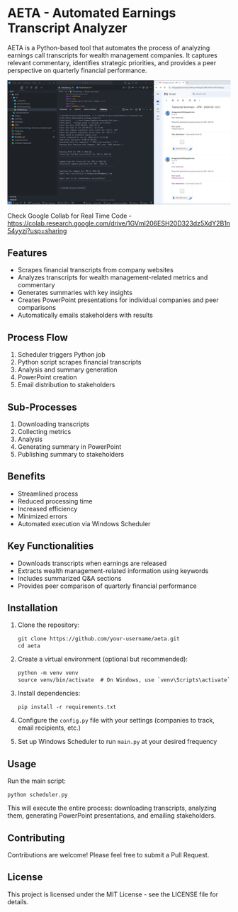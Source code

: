 # AETA - Automated Earnings Transcript Analyzer

AETA is a Python-based tool that automates the process of analyzing earnings call transcripts for wealth management companies. It captures relevant commentary, identifies strategic priorities, and provides a peer perspective on quarterly financial performance.

![Scheduler](images/scheduler.png)

Check Google Collab for Real Time Code - https://colab.research.google.com/drive/1GVml206ESH20D323dz5XdY2B1n54yyzj?usp=sharing

## Features

- Scrapes financial transcripts from company websites
- Analyzes transcripts for wealth management-related metrics and commentary
- Generates summaries with key insights
- Creates PowerPoint presentations for individual companies and peer comparisons
- Automatically emails stakeholders with results

## Process Flow

1. Scheduler triggers Python job
2. Python script scrapes financial transcripts
3. Analysis and summary generation
4. PowerPoint creation
5. Email distribution to stakeholders

## Sub-Processes

1. Downloading transcripts
2. Collecting metrics
3. Analysis
4. Generating summary in PowerPoint
5. Publishing summary to stakeholders

## Benefits

- Streamlined process
- Reduced processing time
- Increased efficiency
- Minimized errors
- Automated execution via Windows Scheduler

## Key Functionalities

- Downloads transcripts when earnings are released
- Extracts wealth management-related information using keywords
- Includes summarized Q&A sections
- Provides peer comparison of quarterly financial performance

## Installation

1. Clone the repository:

   ```
   git clone https://github.com/your-username/aeta.git
   cd aeta
   ```

2. Create a virtual environment (optional but recommended):

   ```
   python -m venv venv
   source venv/bin/activate  # On Windows, use `venv\Scripts\activate`
   ```

3. Install dependencies:

   ```
   pip install -r requirements.txt
   ```

4. Configure the `config.py` file with your settings (companies to track, email recipients, etc.)

5. Set up Windows Scheduler to run `main.py` at your desired frequency

## Usage

Run the main script:

```
python scheduler.py
```

This will execute the entire process: downloading transcripts, analyzing them, generating PowerPoint presentations, and emailing stakeholders.

## Contributing

Contributions are welcome! Please feel free to submit a Pull Request.

## License

This project is licensed under the MIT License - see the LICENSE file for details.
